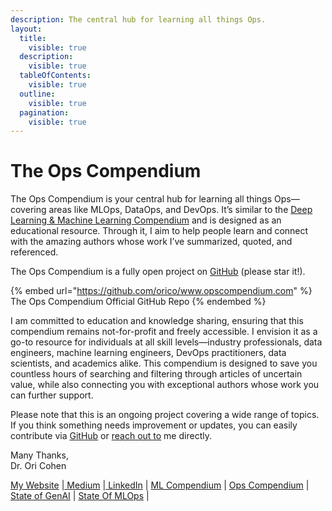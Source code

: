```yaml
---
description: The central hub for learning all things Ops.
layout:
  title:
    visible: true
  description:
    visible: true
  tableOfContents:
    visible: true
  outline:
    visible: true
  pagination:
    visible: true
---
```


# The Ops Compendium

The Ops Compendium is your central hub for learning all things Ops—covering areas like MLOps, DataOps, and DevOps. It’s similar to the [Deep Learning & Machine Learning Compendium](https://www.mlcompendium.com/) and is designed as an educational resource. Through it, I aim to help people learn and connect with the amazing authors whose work I’ve summarized, quoted, and referenced.

The Ops Compendium is a fully open project on [GitHub](https://github.com/orico/www.opscompendium.com) (please star it!).&#x20;

{% embed url="https://github.com/orico/www.opscompendium.com" %}
The Ops Compendium Official GitHub Repo
{% endembed %}

I am committed to education and knowledge sharing, ensuring that this compendium remains not-for-profit and freely accessible. I envision it as a go-to resource for individuals at all skill levels—industry professionals, data engineers, machine learning engineers, DevOps practitioners, data scientists, and academics alike. This compendium is designed to save you countless hours of searching and filtering through articles of uncertain value, while also connecting you with exceptional authors whose work you can further support.

Please note that this is an ongoing project covering a wide range of topics. If you think something needs improvement or updates, you can easily contribute via [GitHub](https://github.com/orico/www.opscompendium.com) or [reach out to](https://www.linkedin.com/in/cohenori/) me directly.

Many Thanks, \
Dr. Ori Cohen&#x20;

[My Website](https://www.oricohen.com/) |[ Medium](https://medium.com/@cohenori) |[ LinkedIn](https://www.linkedin.com/in/cohenori/) | [ML Compendium](http://www.mlcompendium.com/) | [Ops Compendium](https://www.opscompendium.com/) | [State of GenAI](https://stateofgenai.com/) | [State Of MLOps](https://stateofmlops.com/) |
